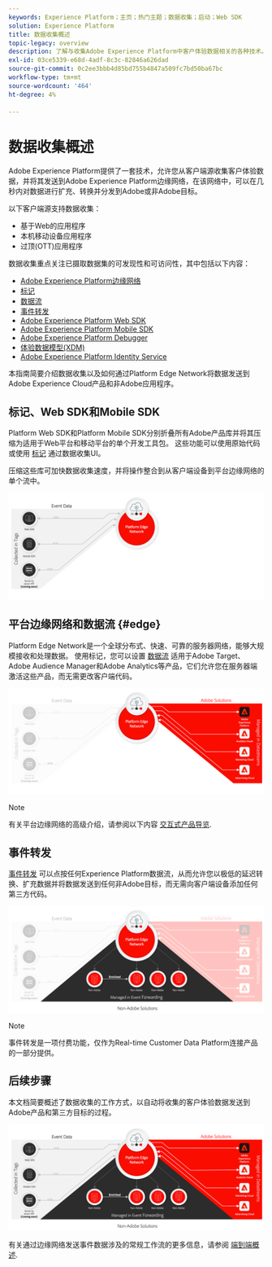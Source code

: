 ```yaml
---
keywords: Experience Platform；主页；热门主题；数据收集；启动；Web SDK
solution: Experience Platform
title: 数据收集概述
topic-legacy: overview
description: 了解与收集Adobe Experience Platform中客户体验数据相关的各种技术。
exl-id: 03ce5339-e68d-4adf-8c3c-82846a626dad
source-git-commit: 0c2ee3bbb4d85bd755b4847a509fc7bd50ba67bc
workflow-type: tm+mt
source-wordcount: '464'
ht-degree: 4%

---
```


# 数据收集概述

Adobe Experience Platform提供了一套技术，允许您从客户端源收集客户体验数据，并将其发送到Adobe Experience Platform边缘网络，在该网络中，可以在几秒内对数据进行扩充、转换并分发到Adobe或非Adobe目标。

以下客户端源支持数据收集：

* 基于Web的应用程序
* 本机移动设备应用程序
* 过顶(OTT)应用程序

数据收集重点关注已摄取数据集的可发现性和可访问性，其中包括以下内容：

* [Adobe Experience Platform边缘网络](https://experienceleague.adobe.com/docs/web-sdk-learn/tutorials/introduction-to-web-sdk-and-edge-network.html)
* [标记](../tags/home.md)
* [数据流](../edge/datastreams/overview.md)
* [事件转发](../tags/ui/event-forwarding/overview.md)
* [Adobe Experience Platform Web SDK](../edge/home.md)
* [Adobe Experience Platform Mobile SDK](https://aep-sdks.gitbook.io/docs/)
* [Adobe Experience Platform Debugger](https://chrome.google.com/webstore/detail/adobe-experience-platform/bfnnokhpnncpkdmbokanobigaccjkpob?hl=en)
* [体验数据模型(XDM)](../xdm/home.md)
* [Adobe Experience Platform Identity Service](../identity-service/home.md)

本指南简要介绍数据收集以及如何通过Platform Edge Network将数据发送到Adobe Experience Cloud产品和非Adobe应用程序。

## 标记、Web SDK和Mobile SDK

Platform Web SDK和Platform Mobile SDK分别折叠所有Adobe产品库并将其压缩为适用于Web平台和移动平台的单个开发工具包。 这些功能可以使用原始代码或使用 [标记](../tags/home.md) 通过数据收集UI。

压缩这些库可加快数据收集速度，并将操作整合到从客户端设备到平台边缘网络的单个流中。

![标记， Web SDK， Mobile SDK](./images/home/tags-sdks.png)

## 平台边缘网络和数据流 {#edge}

Platform Edge Network是一个全球分布式、快速、可靠的服务器网络，能够大规模接收和处理数据。 使用标记，您可以设置 [数据流](../edge/datastreams/overview.md) 适用于Adobe Target、Adobe Audience Manager和Adobe Analytics等产品，它们允许您在服务器端激活这些产品，而无需更改客户端代码。

![数据流和Adobe解决方案](./images/home/adobe-solutions.png)

>[!NOTE]
>
>有关平台边缘网络的高级介绍，请参阅以下内容 [交互式产品导览](https://adobe-ideacloud.forgedx.com/adobe-adobe-edge-collection/adobe-experience-edge/public/mx?SUID=hgb1a48ICSCpbM6MzBYHbxnsh9DgjUy1).

## 事件转发

[事件转发](../tags/ui/event-forwarding/overview.md) 可以点按任何Experience Platform数据流，从而允许您以极低的延迟转换、扩充数据并将数据发送到任何非Adobe目标，而无需向客户端设备添加任何第三方代码。

![事件转发](./images/home/event-forwarding.png)

>[!NOTE]
>
>事件转发是一项付费功能，仅作为Real-time Customer Data Platform连接产品的一部分提供。

## 后续步骤

本文档简要概述了数据收集的工作方式，以自动将收集的客户体验数据发送到Adobe产品和第三方目标的过程。

![数据收集框架](./images/home/collection.png)

有关通过边缘网络发送事件数据涉及的常规工作流的更多信息，请参阅 [端到端概述](./e2e.md).
